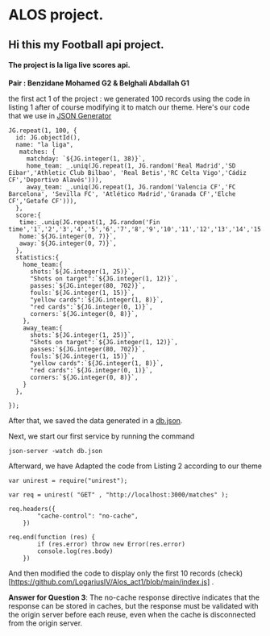 # **ALOS project.**
## Hi this my Football api project.
#### The project is la liga live scores api.

**Pair : Benzidane Mohamed G2 & Belghali Abdallah G1**

the first act 1 of the project :
we generated 100 records using the code in listing 1 after of course modifying it to match our theme.
Here's our code that we use in [JSON Generator](https://next.json-generator.com/)
```
JG.repeat(1, 100, {
  id: JG.objectId(),
  name: "la liga",
   matches: {
     matchday: `${JG.integer(1, 38)}`,
     home_team: _.uniq(JG.repeat(1, JG.random('Real Madrid','SD Eibar','Athletic Club Bilbao', 'Real Betis','RC Celta Vigo','Cádiz CF','Deportivo Alavés'))),
     away_team: _.uniq(JG.repeat(1, JG.random('Valencia CF','FC Barcelona', 'Sevilla FC', 'Atlético Madrid','Granada CF','Elche CF','Getafe CF'))),
  },
  score:{
   time:_.uniq(JG.repeat(1, JG.random('Fin time','1','2','3','4','5','6','7','8','9','10','11','12','13','14','15','16','17','18','19','20','21','22','23','24','25','26','27','28','29','30','31','32','33','34','35','36','37','38','39','40','41','42','43','44','45','45+1','45+2','45+3','46','47','48','49','50','51','52','53','54','55','56','57','58','59','60','61','62','63','64','65','66','67','68','69','70','71','72','73','74','75','76','77','78','79','80','81','82','83','84','85','86','87','88','89','90','90+1','90+2','90+3','90+4','90+5'))),
   home:`${JG.integer(0, 7)}`,
   away:`${JG.integer(0, 7)}`,
  },
  statistics:{
    home_team:{
      shots:`${JG.integer(1, 25)}`,
      "Shots on target":`${JG.integer(1, 12)}`,
      passes:`${JG.integer(80, 702)}`,
      fouls:`${JG.integer(1, 15)}`,
      "yellow cards":`${JG.integer(1, 8)}`,
      "red cards":`${JG.integer(0, 1)}`,
      corners:`${JG.integer(0, 8)}`,
    },
    away_team:{
      shots:`${JG.integer(1, 25)}`,
      "Shots on target":`${JG.integer(1, 12)}`,
      passes:`${JG.integer(80, 702)}`,
      fouls:`${JG.integer(1, 15)}`,
      "yellow cards":`${JG.integer(1, 8)}`,
      "red cards":`${JG.integer(0, 1)}`,
      corners:`${JG.integer(0, 8)}`,
    }
  },

});
```
After that, we saved the data generated in a [db.json](https://github.com/LogariusIV/Alos_act1/blob/main/db.json).

Next, we start our first service by running the command
```
json-server -watch db.json
```

Afterward, we have Adapted the code from Listing 2 according to our theme
```
var unirest = require("unirest");

var req = unirest( "GET" , "http://localhost:3000/matches" );

req.headers({
        "cache-control": "no-cache",
    })
    
req.end(function (res) {
        if (res.error) throw new Error(res.error)
        console.log(res.body)
    })
```
And then modified the code to display only the first 10 records (check)[https://github.com/LogariusIV/Alos_act1/blob/main/index.js] .

**Answer for Question 3**: The no-cache response directive indicates that the response can be stored in caches, but the response must be validated with the origin server before each reuse, even when the cache is disconnected from the origin server.
